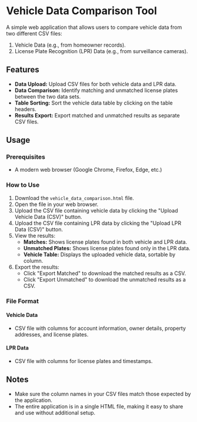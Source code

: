 # Vehicle Data Comparison Tool

A simple web application that allows users to compare vehicle data from two different CSV files:
1. Vehicle Data (e.g., from homeowner records).
2. License Plate Recognition (LPR) Data (e.g., from surveillance cameras).

## Features

- **Data Upload:** Upload CSV files for both vehicle data and LPR data.
- **Data Comparison:** Identify matching and unmatched license plates between the two data sets.
- **Table Sorting:** Sort the vehicle data table by clicking on the table headers.
- **Results Export:** Export matched and unmatched results as separate CSV files.

## Usage

### Prerequisites
- A modern web browser (Google Chrome, Firefox, Edge, etc.)

### How to Use
1. Download the `vehicle_data_comparison.html` file.
2. Open the file in your web browser.
3. Upload the CSV file containing vehicle data by clicking the "Upload Vehicle Data (CSV)" button.
4. Upload the CSV file containing LPR data by clicking the "Upload LPR Data (CSV)" button.
5. View the results:
   - **Matches:** Shows license plates found in both vehicle and LPR data.
   - **Unmatched Plates:** Shows license plates found only in the LPR data.
   - **Vehicle Table:** Displays the uploaded vehicle data, sortable by column.
6. Export the results:
   - Click "Export Matched" to download the matched results as a CSV.
   - Click "Export Unmatched" to download the unmatched results as a CSV.

### File Format
#### Vehicle Data
- CSV file with columns for account information, owner details, property addresses, and license plates.

#### LPR Data
- CSV file with columns for license plates and timestamps.

## Notes
- Make sure the column names in your CSV files match those expected by the application.
- The entire application is in a single HTML file, making it easy to share and use without additional setup.

